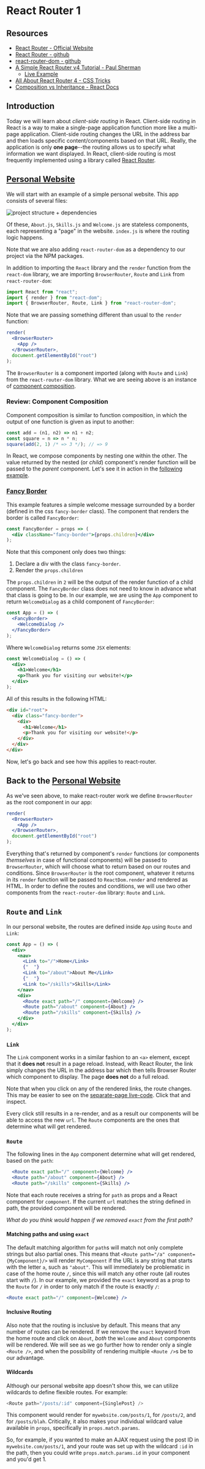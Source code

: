 # React Router 1

## Resources

- [React Router - Official Website](https://reacttraining.com/react-router/)
- [React Router - github](https://github.com/ReactTraining/react-router)
- [react-router-dom - github](https://github.com/ReactTraining/react-router/tree/master/packages/react-router-dom)
- [A Simple React Router v4 Tutorial - Paul Sherman](https://medium.com/@pshrmn/a-simple-react-router-v4-tutorial-7f23ff27adf)
  - [Live Example](https://codesandbox.io/s/vVoQVk78)
- [All About React Router 4 - CSS Tricks](https://css-tricks.com/react-router-4/)
- [Composition vs Inheritance - React Docs](https://reactjs.org/docs/composition-vs-inheritance.html)

## Introduction

Today we will learn about _client-side routing_ in React. Client-side routing in React is a way to make a single-page application function more like a multi-page application. Client-side routing changes the URL in the address bar and then loads specific content/components based on that URL. Really, the application is only **one page**--the routing allows us to specify what information we want displayed. In React, client-side routing is most frequently implemented using a library called [React Router](https://reacttraining.com/react-router/).

## [Personal Website](https://codesandbox.io/s/1r165o97o7)

We will start with an example of a simple personal website. This app consists of several files:

![project structure + dependencies](assets/project_structure.png?raw=true)

Of these, `About.js`, `Skills.js` and `Welcome.js` are stateless components, each representing a "page" in the website. `index.js` is where the routing logic happens.

Note that we are also adding `react-router-dom` as a dependency to our project via the NPM packages.

In addition to importing the `React` library and the `render` function from the `react-dom` library, we are importing `BrowserRouter`, `Route` and `Link` from `react-router-dom`:

```js
import React from "react";
import { render } from "react-dom";
import { BrowserRouter, Route, Link } from "react-router-dom";
```

Note that we are passing something different than usual to the `render` function:

```jsx
render(
  <BrowserRouter>
    <App />
  </BrowserRouter>,
  document.getElementById("root")
);
```

The `BrowserRouter` is a component imported (along with `Route` and `Link`) from the `react-router-dom` library. What we are seeing above is an instance of [component composition](https://reactjs.org/docs/composition-vs-inheritance.html).

### Review: Component Composition

Component composition is similar to function composition, in which the output of one function is given as input to another:

```js
const add = (n1, n2) => n1 + n2;
const square = n => n * n;
square(add(2, 1) /* => 3 */); // => 9
```

In React, we compose components by nesting one within the other. The value returned by the nested (or _child_) component's render function will be passed to the _parent_ component. Let's see it in action in the [following example](https://codesandbox.io/s/pk7wn5vvoj).

### [Fancy Border](https://codesandbox.io/s/pk7wn5vvoj)

This example features a simple welcome message surrounded by a border (defined in the css `fancy-border` class). The component that renders the border is called `FancyBorder`:

```jsx
const FancyBorder = props => (
  <div className="fancy-border">{props.children}</div>
);
```

Note that this component only does two things:

1. Declare a div with the class `fancy-border`.
2. Render the `props.children`

The `props.children` in `2` will be the output of the render function of a child component. The `FancyBorder` class does not need to know in advance what that class is going to be. In our example, we are using the `App` component to return `WelcomeDialog` as a child component of `FancyBorder`:

```jsx
const App = () => (
  <FancyBorder>
    <WelcomeDialog />
  </FancyBorder>
);
```

Where `WelcomeDialog` returns some `JSX` elements:

```jsx
const WelcomeDialog = () => (
  <div>
    <h1>Welcome</h1>
    <p>Thank you for visiting our website!</p>
  </div>
);
```

All of this results in the following HTML:

```html
<div id="root">
  <div class="fancy-border">
    <div>
      <h1>Welcome</h1>
      <p>Thank you for visiting our website!</p>
    </div>
  </div>
</div>
```

Now, let's go back and see how this applies to react-router.

## Back to the [Personal Website](https://codesandbox.io/s/1r165o97o7)

As we've seen above, to make react-router work we define `BrowserRouter` as the root component in our app:

```jsx
render(
  <BrowserRouter>
    <App />
  </BrowserRouter>,
  document.getElementById("root")
);
```

Everything that's returned by component's `render` functions (or components _themselves_ in case of functional components) will be passed to `BrowserRouter`, which will choose what to return based on our routes and conditions. Since `BrowserRouter` is the root component, whatever it returns in its `render` function will be passed to `ReactDom.render` and rendered as HTML. In order to define the routes and conditions, we will use two other components from the `react-router-dom` library: `Route` and `Link`.

## `Route` and `Link`

In our personal website, the routes are defined inside `App` using `Route` and `Link`:

```jsx
const App = () => (
  <div>
    <nav>
      <Link to="/">Home</Link>
      {"  "}
      <Link to="/about">About Me</Link>
      {"  "}
      <Link to="/skills">Skills</Link>
    </nav>
    <div>
      <Route exact path="/" component={Welcome} />
      <Route path="/about" component={About} />
      <Route path="/skills" component={Skills} />
    </div>
  </div>
);
```

### `Link`

The `Link` component works in a similar fashion to an `<a>` element, except that it **does not** result in a page reload. Instead, with React Router, the link simply changes the URL in the address bar which then tells Browser Router which component to display. The page **does not** do a full reload.

Note that when you click on any of the rendered links, the route changes. This may be easier to see on the [separate-page live-code](https://1r165o97o7.codesandbox.io/). Click that and inspect.

Every click still results in a re-render, and as a result our components will be able to access the new `url`. The `Route` components are the ones that determine what will get rendered.

### `Route`

The following lines in the `App` component determine what will get rendered, based on the `path`:

```jsx
  <Route exact path="/" component={Welcome} />
  <Route path="/about" component={About} />
  <Route path="/skills" component={Skills} />
```

Note that each route receives a string for `path` as props and a React component for `component`. If the current `url` matches the string defined in path, the provided component will be rendered.

_What do you think would happen if we removed `exact` from the first path?_

#### Matching paths and using `exact`

The default matching algorithm for `path`s will match not only complete strings but also partial ones. This means that `<Route path="/a" component={MyComponent}/>` will render `MyComponent` if the URL is any string that starts with the letter `a`, such as `"about"`. This will immediately be problematic in case of the home route `/`, since this will match any other route (all routes start with `/`). In our example, we provided the `exact` keyword as a prop to the `Route` for `/` in order to only match if the route is exactly `/`:

```jsx
<Route exact path="/" component={Welcome} />
```

#### Inclusive Routing

Also note that the routing is inclusive by default. This means that any number of routes can be rendered. If we remove the `exact` keyword from the home route and click on `About`, _both_ the `Welcome` and `About` components will be rendered. We will see as we go further how to render only a single `<Route />`, and when the possibility of rendering multiple `<Route />`s be to our advantage.

#### Wildcards

Although our personal website app doesn't show this, we can utilize wildcards to define flexible routes. For example:

```js
<Route path="/posts/:id" component={SinglePost} />
```

This component would render for `mywebsite.com/posts/1`, for `/posts/2`, and for `/posts/blah`. Critically, it also makes your individual wildcard value available in `props`, specifically in `props.match.params`.

So, for example, if you wanted to make an AJAX request using the post ID in `mywebsite.com/posts/1`, and your route was set up with the wildcard `:id` in the path, then you could write `props.match.params.id` in your component and you'd get 1.
